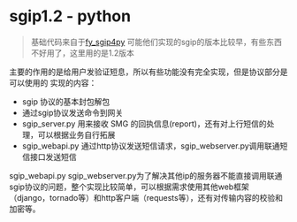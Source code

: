 sgip1.2 - python
============

> 基础代码来自于[fy_sgip4py](https://github.com/ElegantCloud/fy_sgip4py)
可能他们实现的sgip的版本比较早，有些东西不好用了，这里用的是1.2版本

主要的作用的是给用户发验证短息，所以有些功能没有完全实现，但是协议部分是可以使用的
实现的内容：
* sgip 协议的基本封包解包
* 通过sgip协议发送命令到网关
* sgip_server.py 用来接收 SMG 的回执信息(report)，还有对上行短信的处理，可以根据业务自行拓展
* sgip_webapi.py 通过http协议发送短信请求，sgip_webserver.py调用联通短信接口发送短信


sgip_webapi.py  sgip_webserver.py为了解决其他ip的服务器不能直接调用联通sgip协议的问题，整个实现比较简单，可以根据需求使用其他web框架（django，tornado等）和http客户端（requests等），还有对传输内容的校验和加密等。


